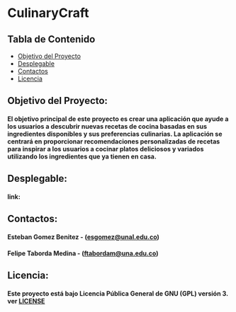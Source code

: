 # CulinaryCraft
## Tabla de Contenido

- [Objetivo del Proyecto](#Objetivo-del-Proyecto)
- [Desplegable](#Desplegable)
- [Contactos](#Contactos)
- [Licencia](#Licencia)

## Objetivo del Proyecto:
#### El objetivo principal de este proyecto es crear una aplicación que ayude a los usuarios a descubrir nuevas recetas de cocina basadas en sus ingredientes disponibles y sus preferencias culinarias. La aplicación se centrará en proporcionar recomendaciones personalizadas de recetas para inspirar a los usuarios a cocinar platos deliciosos y variados utilizando los ingredientes que ya tienen en casa.

## Desplegable:
#### link:

## Contactos:
#### Esteban Gomez Benitez - (esgomez@unal.edu.co)  

#### Felipe Taborda Medina - (ftabordam@una.edu.co)

## Licencia:
#### Este proyecto está bajo Licencia Pública General de GNU (GPL) versión 3. ver [LICENSE](LICENSE)

